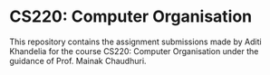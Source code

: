 # CS220: Computer Organisation

This repository contains the assignment submissions made by Aditi Khandelia for the course CS220: Computer Organisation under the guidance of Prof. Mainak Chaudhuri.
